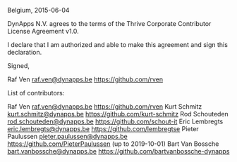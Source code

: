 Belgium, 2015-06-04

DynApps N.V. agrees to the terms of the Thrive Corporate Contributor License
Agreement v1.0.

I declare that I am authorized and able to make this agreement and sign this
declaration.

Signed,

Raf Ven raf.ven@dynapps.be https://github.com/rven

List of contributors:

Raf Ven raf.ven@dynapps.be https://github.com/rven
Kurt Schmitz kurt.schmitz@dynapps.be https://github.com/kurt-schmitz
Rod Schouteden rod.schouteden@dynapps.be https://github.com/schout-it
Eric Lembregts eric.lembregts@dynapps.be https://github.com/lembregtse
Pieter Paulussen pieter.paulussen@dynapps.be https://github.com/PieterPaulussen (up to 2019-10-01)
Bart Van Bossche bart.vanbossche@dynapps.be https://github.com/bartvanbossche-dynapps
